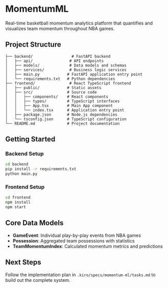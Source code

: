 # MomentumML

Real-time basketball momentum analytics platform that quantifies and visualizes team momentum throughout NBA games.

## Project Structure

```
├── backend/                 # FastAPI backend
│   ├── api/                # API endpoints
│   ├── models/             # Data models and schemas
│   ├── services/           # Business logic services
│   ├── main.py            # FastAPI application entry point
│   └── requirements.txt   # Python dependencies
├── frontend/               # React TypeScript frontend
│   ├── public/            # Static assets
│   ├── src/               # Source code
│   │   ├── components/    # React components
│   │   ├── types/         # TypeScript interfaces
│   │   ├── App.tsx        # Main App component
│   │   └── index.tsx      # Application entry point
│   ├── package.json       # Node.js dependencies
│   └── tsconfig.json      # TypeScript configuration
└── README.md              # Project documentation
```

## Getting Started

### Backend Setup
```bash
cd backend
pip install -r requirements.txt
python main.py
```

### Frontend Setup
```bash
cd frontend
npm install
npm start
```

## Core Data Models

- **GameEvent**: Individual play-by-play events from NBA games
- **Possession**: Aggregated team possessions with statistics
- **TeamMomentumIndex**: Calculated momentum metrics and predictions

## Next Steps

Follow the implementation plan in `.kiro/specs/momentum-ml/tasks.md` to build out the complete system.